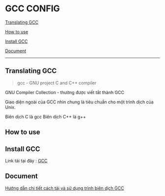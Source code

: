 # GCC CONFIG

[Translating GCC](#tieude1)

[How to use](#tieude2)

[Install GCC](#tieude3)

[Document](#tieude4)

*********************************

## Translating GCC
<a id="tieude1"></a>

>gcc - GNU project C and C++ compiler

GNU Compiler Collection - thường được viết tắt thành GCC

Giao diện ngoài của GCC nhìn chung là tiêu chuẩn cho một trình dịch của Unix.

Biên dịch C là  gcc
Biên dịch C++ là  g++

## How to use
<a id="tieude2"></a>

## Install GCC
<a id="tieude3"></a>

Link tải tại đây : [GCC](https://sourceforge.net/projects/mingw/)



## Document
<a id="tieude4"></a>

[Hướng dẫn chi tiết cách tải và sử dụng trình biên dịch GCC](https://codecute.com/c/huong-dan-cai-dat-trinh-bien-dich-c-c-mingw-gcc.html)



